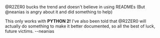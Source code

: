 @R2ZER0 bucks the trend and doesn't believe in using READMEs (But @neanias is angry about it and did something to help)

This only works with **PYTHON 2!** I've also been told that @R2ZER0 will actually do something to make it better documented, so all the best of luck, future victims. --neanias
